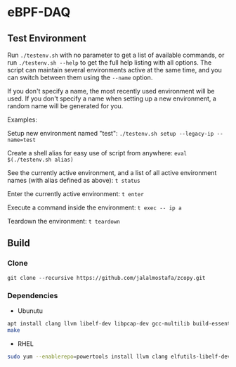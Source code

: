 # eBPF-DAQ

## Test Environment

Run `./testenv.sh` with no parameter to get a list of available commands, or
run `./testenv.sh --help` to get the full help listing with all options. The
script can maintain several environments active at the same time, and you
can switch between them using the `--name` option.

If you don't specify a name, the most recently used environment will be
used. If you don't specify a name when setting up a new environment, a
random name will be generated for you.

Examples:

Setup new environment named "test": `./testenv.sh setup --legacy-ip --name=test`

Create a shell alias for easy use of script from anywhere: `eval $(./testenv.sh alias)`

See the currently active environment, and a list of all active environment
names (with alias defined as above): `t status`

Enter the currently active environment: `t enter`

Execute a command inside the environment: `t exec -- ip a`

Teardown the environment: `t teardown`


## Build

### Clone

`git clone --recursive https://github.com/jalalmostafa/zcopy.git`

### Dependencies

- Ubunutu

```bash
apt install clang llvm libelf-dev libpcap-dev gcc-multilib build-essential linux-tools-common linux-tools-generic linux-headers-$(uname -r)
make
```

- RHEL

```bash
sudo yum --enablerepo=powertools install llvm clang elfutils-libelf-devel libpcap-devel
```